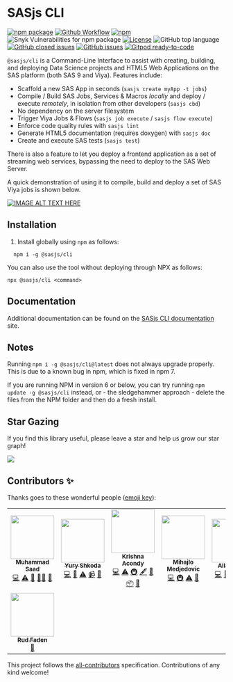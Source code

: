 # SASjs CLI

[![npm package][npm-image]][npm-url]
[![Github Workflow][githubworkflow-image]][githubworkflow-url]
[![npm](https://img.shields.io/npm/dt/@sasjs/cli)]()
![Snyk Vulnerabilities for npm package](https://img.shields.io/snyk/vulnerabilities/npm/@sasjs/cli)
[![License](https://img.shields.io/apm/l/atomic-design-ui.svg)](/LICENSE)
![GitHub top language](https://img.shields.io/github/languages/top/sasjs/cli)
[![GitHub closed issues](https://img.shields.io/github/issues-closed-raw/sasjs/cli)](https://github.com/sasjs/cli/issues?q=is%3Aissue+is%3Aclosed)
[![GitHub issues](https://img.shields.io/github/issues-raw/sasjs/cli)](https://github.com/sasjs/cli/issues)
[![Gitpod ready-to-code](https://img.shields.io/badge/Gitpod-ready--to--code-908a85?logo=gitpod)](https://gitpod.io/#https://github.com/sasjs/cli)

[npm-image]: https://img.shields.io/npm/v/@sasjs/cli.svg
[npm-url]: http://npmjs.org/package/@sasjs/cli
[githubworkflow-image]: https://github.com/sasjs/cli/actions/workflows/run-tests.yml/badge.svg
[githubworkflow-url]: https://github.com/sasjs/cli/blob/main/.github/workflows/run-tests.yml

`@sasjs/cli` is a Command-Line Interface to assist with creating, building, and deploying Data Science projects and HTML5 Web Applications on the SAS platform (both SAS 9 and Viya). Features include:

- Scaffold a new SAS App in seconds (`sasjs create myApp -t jobs`)
- Compile / Build SAS Jobs, Services & Macros _locally_ and deploy / execute _remotely_, in isolation from other developers (`sasjs cbd`)
- No dependency on the server filesystem
- Trigger Viya Jobs & Flows (`sasjs job execute` / `sasjs flow execute`)
- Enforce code quality rules with `sasjs lint`
- Generate HTML5 documentation (requires doxygen) with `sasjs doc`
- Create and execute SAS tests (`sasjs test`)

There is also a feature to let you deploy a frontend application as a set of streaming web services, bypassing the need to deploy to the SAS Web Server.

A quick demonstration of using it to compile, build and deploy a set of SAS Viya jobs is shown below.

[![IMAGE ALT TEXT HERE](https://img.youtube.com/vi/KKfUHTngSFo/0.jpg)](https://www.youtube.com/watch?v=KKfUHTngSFo)

## Installation

1. Install globally using `npm` as follows:

```
  npm i -g @sasjs/cli
```

You can also use the tool without deploying through NPX as follows:

```
npx @sasjs/cli <command>
```

## Documentation

Additional documentation can be found on the [SASjs CLI documentation](https://cli.sasjs.io) site.

## Notes

Running `npm i -g @sasjs/cli@latest` does not always upgrade properly. This is due to a known bug in npm, which is fixed in npm 7.

If you are running NPM in version 6 or below, you can try running `npm update -g @sasjs/cli` instead, or - the sledgehammer approach - delete the files from the NPM folder and then do a fresh install.

## Star Gazing

If you find this library useful, please leave a star and help us grow our star graph!

![](https://starchart.cc/sasjs/cli.svg)

## Contributors ✨

Thanks goes to these wonderful people ([emoji key](https://allcontributors.org/docs/en/emoji-key)):

<!-- ALL-CONTRIBUTORS-LIST:START - Do not remove or modify this section -->
<!-- prettier-ignore-start -->
<!-- markdownlint-disable -->
<table>
  <tr>
    <td align="center"><a href="https://github.com/saadjutt01"><img src="https://avatars.githubusercontent.com/u/8914650?v=4?s=100" width="100px;" alt=""/><br /><sub><b>Muhammad Saad </b></sub></a><br /><a href="https://github.com/sasjs/cli/commits?author=saadjutt01" title="Code">💻</a> <a href="https://github.com/sasjs/cli/commits?author=saadjutt01" title="Tests">⚠️</a> <a href="https://github.com/sasjs/cli/pulls?q=is%3Apr+reviewed-by%3Asaadjutt01" title="Reviewed Pull Requests">👀</a> <a href="#mentoring-saadjutt01" title="Mentoring">🧑‍🏫</a> <a href="https://github.com/sasjs/cli/commits?author=saadjutt01" title="Documentation">📖</a></td>
    <td align="center"><a href="https://www.erudicat.com"><img src="https://avatars.githubusercontent.com/u/25773492?v=4?s=100" width="100px;" alt=""/><br /><sub><b>Yury Shkoda</b></sub></a><br /><a href="https://github.com/sasjs/cli/commits?author=YuryShkoda" title="Code">💻</a> <a href="#projectManagement-YuryShkoda" title="Project Management">📆</a> <a href="https://github.com/sasjs/cli/commits?author=YuryShkoda" title="Tests">⚠️</a> <a href="#video-YuryShkoda" title="Videos">📹</a> <a href="https://github.com/sasjs/cli/commits?author=YuryShkoda" title="Documentation">📖</a></td>
    <td align="center"><a href="https://krishna-acondy.io/"><img src="https://avatars.githubusercontent.com/u/2980428?v=4?s=100" width="100px;" alt=""/><br /><sub><b>Krishna Acondy</b></sub></a><br /><a href="https://github.com/sasjs/cli/commits?author=krishna-acondy" title="Code">💻</a> <a href="https://github.com/sasjs/cli/commits?author=krishna-acondy" title="Tests">⚠️</a> <a href="#infra-krishna-acondy" title="Infrastructure (Hosting, Build-Tools, etc)">🚇</a> <a href="#content-krishna-acondy" title="Content">🖋</a> <a href="#maintenance-krishna-acondy" title="Maintenance">🚧</a> <a href="#platform-krishna-acondy" title="Packaging/porting to new platform">📦</a> <a href="https://github.com/sasjs/cli/pulls?q=is%3Apr+reviewed-by%3Akrishna-acondy" title="Reviewed Pull Requests">👀</a></td>
    <td align="center"><a href="https://github.com/medjedovicm"><img src="https://avatars.githubusercontent.com/u/18329105?v=4?s=100" width="100px;" alt=""/><br /><sub><b>Mihajlo Medjedovic</b></sub></a><br /><a href="https://github.com/sasjs/cli/commits?author=medjedovicm" title="Code">💻</a> <a href="#infra-medjedovicm" title="Infrastructure (Hosting, Build-Tools, etc)">🚇</a> <a href="https://github.com/sasjs/cli/commits?author=medjedovicm" title="Tests">⚠️</a> <a href="https://github.com/sasjs/cli/pulls?q=is%3Apr+reviewed-by%3Amedjedovicm" title="Reviewed Pull Requests">👀</a></td>
    <td align="center"><a href="https://github.com/allanbowe"><img src="https://avatars.githubusercontent.com/u/4420615?v=4?s=100" width="100px;" alt=""/><br /><sub><b>Allan Bowe</b></sub></a><br /><a href="https://github.com/sasjs/cli/commits?author=allanbowe" title="Code">💻</a> <a href="https://github.com/sasjs/cli/pulls?q=is%3Apr+reviewed-by%3Aallanbowe" title="Reviewed Pull Requests">👀</a> <a href="https://github.com/sasjs/cli/commits?author=allanbowe" title="Tests">⚠️</a> <a href="#video-allanbowe" title="Videos">📹</a> <a href="https://github.com/sasjs/cli/commits?author=allanbowe" title="Documentation">📖</a></td>
    <td align="center"><a href="https://github.com/sabhas"><img src="https://avatars.githubusercontent.com/u/82647447?v=4?s=100" width="100px;" alt=""/><br /><sub><b>Sabir Hassan</b></sub></a><br /><a href="https://github.com/sasjs/cli/commits?author=sabhas" title="Code">💻</a> <a href="https://github.com/sasjs/cli/pulls?q=is%3Apr+reviewed-by%3Asabhas" title="Reviewed Pull Requests">👀</a> <a href="https://github.com/sasjs/cli/commits?author=sabhas" title="Tests">⚠️</a> <a href="#ideas-sabhas" title="Ideas, Planning, & Feedback">🤔</a></td>
    <td align="center"><a href="https://github.com/VladislavParhomchik"><img src="https://avatars.githubusercontent.com/u/83717836?v=4?s=100" width="100px;" alt=""/><br /><sub><b>VladislavParhomchik</b></sub></a><br /><a href="https://github.com/sasjs/cli/commits?author=VladislavParhomchik" title="Tests">⚠️</a> <a href="https://github.com/sasjs/cli/pulls?q=is%3Apr+reviewed-by%3AVladislavParhomchik" title="Reviewed Pull Requests">👀</a></td>
  </tr>
  <tr>
    <td align="center"><a href="http://rudvfaden.github.io/"><img src="https://avatars.githubusercontent.com/u/2445577?v=4?s=100" width="100px;" alt=""/><br /><sub><b>Rud Faden</b></sub></a><br /><a href="https://github.com/sasjs/cli/issues?q=author%3Arudvfaden" title="Bug reports">🐛</a></td>
  </tr>
</table>

<!-- markdownlint-restore -->
<!-- prettier-ignore-end -->

<!-- ALL-CONTRIBUTORS-LIST:END -->

This project follows the [all-contributors](https://github.com/all-contributors/all-contributors) specification. Contributions of any kind welcome!
